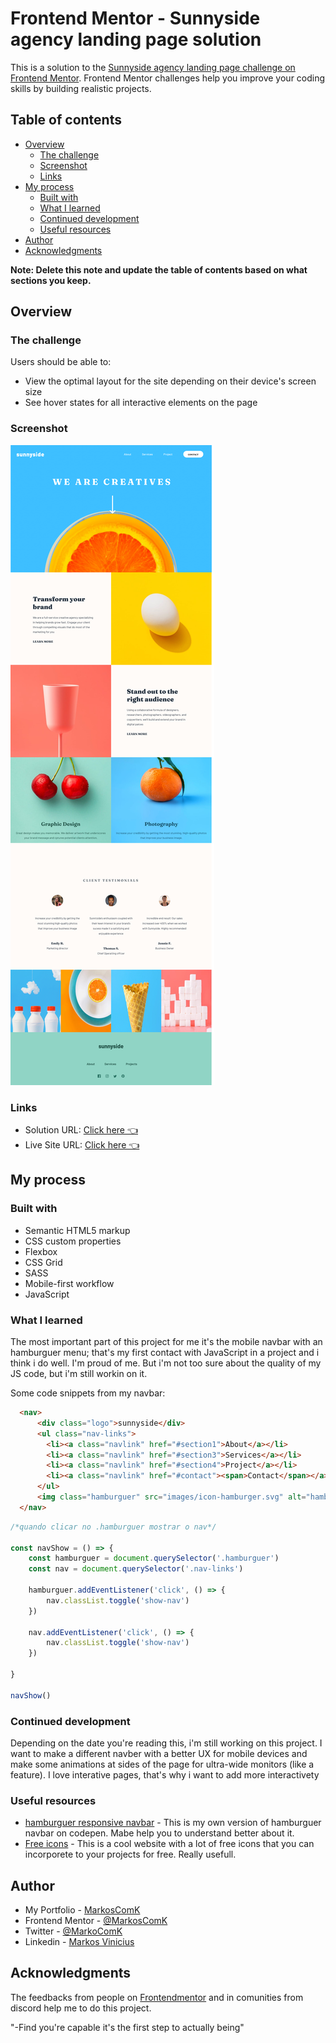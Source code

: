 # Frontend Mentor - Sunnyside agency landing page solution

This is a solution to the [Sunnyside agency landing page challenge on Frontend Mentor](https://www.frontendmentor.io/challenges/sunnyside-agency-landing-page-7yVs3B6ef). Frontend Mentor challenges help you improve your coding skills by building realistic projects.

## Table of contents

- [Overview](#overview)
  - [The challenge](#the-challenge)
  - [Screenshot](#screenshot)
  - [Links](#links)
- [My process](#my-process)
  - [Built with](#built-with)
  - [What I learned](#what-i-learned)
  - [Continued development](#continued-development)
  - [Useful resources](#useful-resources)
- [Author](#author)
- [Acknowledgments](#acknowledgments)

**Note: Delete this note and update the table of contents based on what sections you keep.**

## Overview

### The challenge

Users should be able to:

- View the optimal layout for the site depending on their device's screen size
- See hover states for all interactive elements on the page

### Screenshot

![](./finalscreenshot.png)


### Links

- Solution URL: [Click here 👈](https://github.com/MarkosComK/front-end-mentor-solutions/tree/main/sunnyside-agency-landing-page-main)
- Live Site URL: [Click here 👈](https://markoscomk.github.io/front-end-mentor-solutions/sunnyside-agency-landing-page-main/)

## My process

### Built with

- Semantic HTML5 markup
- CSS custom properties
- Flexbox
- CSS Grid
- SASS
- Mobile-first workflow
- JavaScript


### What I learned

The most important part of this project for me it's the mobile navbar with an hamburguer menu; that's my first contact with JavaScript in a project and i think i do well. I'm proud of me. But i'm not too sure about the quality of my JS code, but i'm still workin on it.

Some code snippets from my navbar:

```html
  <nav>
      <div class="logo">sunnyside</div>
      <ul class="nav-links">
        <li><a class="navlink" href="#section1">About</a></li>
        <li><a class="navlink" href="#section3">Services</a></li>
        <li><a class="navlink" href="#section4">Project</a></li>
        <li><a class="navlink" href="#contact"><span>Contact</span></a></li>
      </ul>
      <img class="hamburguer" src="images/icon-hamburger.svg" alt="hamburguer navigation menu">
  </nav>
```


```js
/*quando clicar no .hamburguer mostrar o nav*/

const navShow = () => {
    const hamburguer = document.querySelector('.hamburguer')
    const nav = document.querySelector('.nav-links')

    hamburguer.addEventListener('click', () => {
        nav.classList.toggle('show-nav')
    })

    nav.addEventListener('click', () => {
        nav.classList.toggle('show-nav')
    })

}

navShow()

```


### Continued development

Depending on the date you're reading this, i'm still working on this project. I want to make a different navber with a better UX for mobile devices and make some animations at sides of the page for ultra-wide monitors (like a feature). I love interative pages, that's why i want to add more interactivety 

### Useful resources

- [hamburguer responsive navbar](https://codepen.io/markoscomk/pen/NWgYEer) - This is my own version of hamburguer navbar on codepen. Mabe help you to understand better about it.
- [Free icons](https://iconmonstr.com) - This is a cool website with a lot of free icons that you can incorporete to your projects for free. Really usefull.


## Author

- My Portfolio - [MarkosComK](https://markoscomk.github.io/Portfolio/)
- Frontend Mentor - [@MarkosComK](https://www.frontendmentor.io/profile/markoscomk)
- Twitter - [@MarkoComK](https://www.twitter.com/MarkosComK)
- Linkedin - [Markos Vinicius](https://www.linkedin.com/in/markos-soares/)


## Acknowledgments

The feedbacks from people on [Frontendmentor](https://www.frontendmentor.io/solutions) and in comunities from discord help me to do this project. 


"-Find you're capable it's the first step to actually being"
